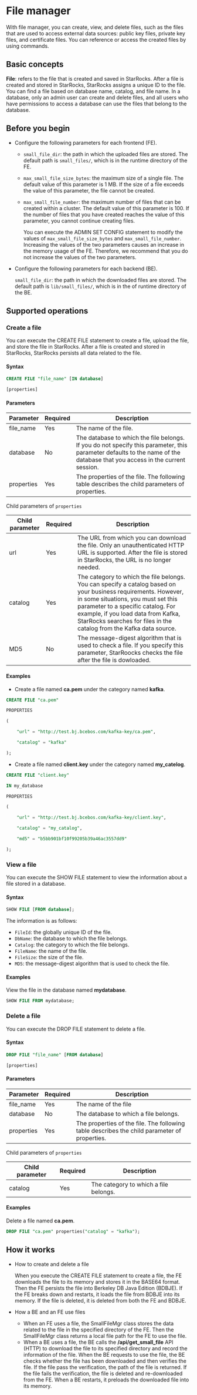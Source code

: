 # File manager

With file manager, you can create, view, and delete files, such as the files that are used to access external data sources: public key files, private key files, and certificate files. You can reference or access the created files by using commands.

## Basic concepts

**File**: refers to the file that is created and saved in StarRocks. After a file is created and stored in StarRocks, StarRocks assigns a unique ID to the file. You can find a file based on database name, catalog, and file name. In a database, only an admin user can create and delete files, and all users who have permissions to access a database can use the files that belong to the database.

## Before you begin

- Configure the following parameters for each frontend (FE).

  - `small_file_dir`: the path in which the uploaded files are stored. The default path is `small_files/`, which is in the runtime directory of the FE.

  - `max_small_file_size_bytes`: the maximum size of a single file. The default value of this parameter is 1 MB. If the size of a file exceeds the value of this parameter, the file cannot be created.

  - `max_small_file_number`: the maximum number of files that can be created within a cluster. The default value of this parameter is 100. If the number of files that you have created reaches the value of this parameter, you cannot continue creating files.

    You can execute the ADMIN SET CONFIG statement to modify the values of `max_small_file_size_bytes` and `max_small_file_number`. Increasing the values of the two parameters causes an increase in the memory usage of the FE. Therefore, we recommend that you do not increase the values of the two parameters.

- Configure the following parameters for each backend (BE).

  `small_file_dir`: the path in which the downloaded files are stored. The default path is `lib/small_files/`, which is in the of runtime directory of the BE.

## Supported operations

### Create a file

You can execute the CREATE FILE statement to create a file, upload the file, and store the file in StarRocks. After a file is created and stored in StarRocks, StarRocks persists all data related to the file.

#### Syntax

```SQL
CREATE FILE "file_name" [IN database]

[properties]
```

#### Parameters

| **Parameter** | **Required** | **Description**                                              |
| ------------- | ------------ | ------------------------------------------------------------ |
| file_name     | Yes          | The name of the file.                                        |
| database      | No           | The database to which the file belongs. If you do not specify this parameter, this parameter defaults to the name of the database that you access in the current session. |
| properties    | Yes          | The properties of the file. The following table describes the child parameters of properties. |

Child parameters of `properties`

| **Child parameter** | **Required** | **Description**                                              |
| ------------------- | ------------ | ------------------------------------------------------------ |
| url                 | Yes          | The URL from which you can download the file. Only an unauthenticated HTTP URL is supported. After the file is stored in StarRocks, the URL is no longer needed. |
| catalog             | Yes          | The category to which the file belongs. You can specify a catalog based on your business requirements. However, in some situations, you must set this parameter to a specific catalog. For example, if you load data from Kafka, StarRocks searches for files in the catalog from the Kafka data source. |
| MD5                 | No           | The message-digest algorithm that is used to check a file. If you specify this parameter, StarRoocks checks the file after the file is dowloaded. |

#### Examples

- Create a file named **ca.pem** under the category named **kafka**.

```SQL
CREATE FILE "ca.pem"

PROPERTIES

(

    "url" = "http://test.bj.bcebos.com/kafka-key/ca.pem",

    "catalog" = "kafka"

);
```

- Create a file named **client.key** under the category named **my_catelog**.

```SQL
CREATE FILE "client.key"

IN my_database

PROPERTIES

(

    "url" = "http://test.bj.bcebos.com/kafka-key/client.key",

    "catalog" = "my_catalog",

    "md5" = "b5bb901bf10f99205b39a46ac3557dd9"

);
```

### View a file

You can execute the SHOW FILE statement to view the information about a file stored in a database.

#### Syntax

```SQL
SHOW FILE [FROM database];
```

The information is as follows:

- `FileId`: the globally unique ID of the file.
- `DbName`: the database to which the file belongs.
- `Catalog`: the category to which the file belongs.
- `FileName`: the name of the file.
- `FileSize`: the size of the file.
- `MD5`: the message-digest algorithm that is used to check the file.

#### Examples

View the file in the database named **mydatabase**.

```SQL
SHOW FILE FROM mydatabase;
```

### Delete a file

You can execute the DROP FILE statement to delete a file.

#### Syntax

```SQL
DROP FILE "file_name" [FROM database]

[properties]
```

#### Parameters

| **Parameter** | **Required** | **Description**                                              |
| ------------- | ------------ | ------------------------------------------------------------ |
| file_name     | Yes          | The name of the file                                         |
| database      | No           | The database to which a file belongs.                        |
| properties    | Yes          | The properties of the file. The following table describes the child parameter of properties. |

Child parameters of `properties`

| **Child parameter** | **Required** | **Description**                       |
| ------------------- | ------------ | ------------------------------------- |
| catalog             | Yes          | The category to which a file belongs. |

#### Examples

Delete a file named **ca.pem**.

```SQL
DROP FILE "ca.pem" properties("catalog" = "kafka");
```

## How it works

- How to create and delete a file

  When you execute the CREATE FILE statement to create a file, the FE downloads the file to its memory and stores it in the BASE64 format. Then the FE persists the file into Berkeley DB Java Edition (BDBJE). If the FE breaks down and restarts, it loads the file from BDBJE into its memory. If the file is deleted, it is deleted from both the FE and BDBJE.

- How a BE and an FE use files
  - When an FE uses a file, the SmallFileMgr class stores the data related to the file in the specified directory of the FE. Then the SmallFileMgr class returns a local file path for the FE to use the file.
  - When a BE uses a file, the BE calls the **/api/get_small_file** API (HTTP) to download the file to its specified directory and record the information of the file. When the BE requests to use the file, the BE checks whether the file has been downloaded and then verifies the file. If the file pass the verification, the path of the file is returned. If the file fails the verification, the file is deleted and re-downloaded from the FE. When a BE restarts, it preloads the downloaded file into its memory.
  